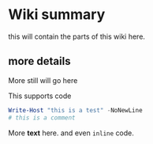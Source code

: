 # Wiki summary

this will contain the parts of this wiki here.

## more details
More still will go here

This supports code
```powershell
Write-Host "this is a test" -NoNewLine
# this is a comment
```

More **text** here. and even `inline` code.